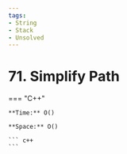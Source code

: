 ```yaml
---
tags:
- String
- Stack
- Unsolved
---
```



# 71. Simplify Path

=== "C++"

    **Time:** O()

    **Space:** O()

    ``` c++
    ```